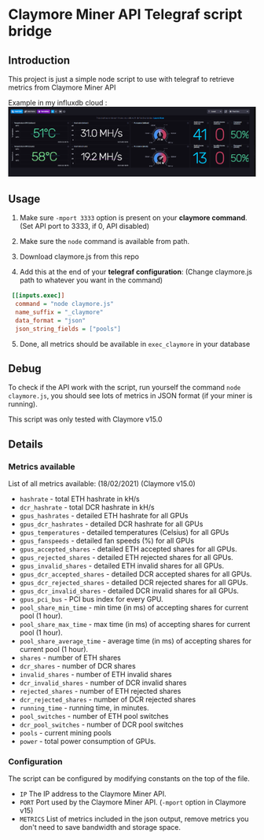 # Claymore Miner API Telegraf script bridge

## Introduction

This project is just a simple node script to use with telegraf to retrieve metrics from Claymore Miner API

Example in my influxdb cloud :
![screen](/screen.png)


## Usage

1. Make sure `-mport 3333` option is present on your **claymore command**. (Set API port to 3333, if 0, API disabled)

2. Make sure the `node` command is available from path.

3. Download claymore.js from this repo

4. Add this at the end of your **telegraf configuration**: (Change claymore.js path to whatever you want in the command)
```ini
 [[inputs.exec]]
  command = "node claymore.js"
  name_suffix = "_claymore"
  data_format = "json"
  json_string_fields = ["pools"]
 ```
5. Done, all metrics should be available in `exec_claymore` in your database
## Debug

To check if the API work with the script, run yourself the command `node claymore.js`, you should see lots of metrics in JSON format (if your miner is running).

This script was only tested with Claymore v15.0

## Details

### Metrics available
List of all metrics available: (18/02/2021) (Claymore v15.0)
- `hashrate` - total ETH hashrate in kH/s
- `dcr_hashrate` - total DCR hashrate in kH/s
- `gpus_hashrates` - detailed ETH hashrate for all GPUs
- `gpus_dcr_hashrates` - detailed DCR hashrate for all GPUs
- `gpus_temperatures` - detailed temperatures (Celsius) for all GPUs
- `gpus_fanspeeds` - detailed fan speeds (%) for all GPUs
- `gpus_accepted_shares` - detailed ETH accepted shares for all GPUs.
- `gpus_rejected_shares` - detailed ETH rejected shares for all GPUs.
- `gpus_invalid_shares` - detailed ETH invalid shares for all GPUs.
- `gpus_dcr_accepted_shares` - detailed DCR accepted shares for all GPUs.
- `gpus_dcr_rejected_shares` - detailed DCR rejected shares for all GPUs.
- `gpus_dcr_invalid_shares` - detailed DCR invalid shares for all GPUs.
- `gpus_pci_bus` - PCI bus index for every GPU.
- `pool_share_min_time` - min time (in ms) of accepting shares for current pool (1 hour).
- `pool_share_max_time` - max time (in ms) of accepting shares for current pool (1 hour).
- `pool_share_average_time` - average time (in ms) of accepting shares for current pool (1 hour).
- `shares` - number of ETH shares
- `dcr_shares` - number of DCR shares
- `invalid_shares` - number of ETH invalid shares
- `dcr_invalid_shares` - number of DCR invalid shares
- `rejected_shares` - number of ETH rejected shares
- `dcr_rejected_shares` - number of DCR rejected shares
- `running_time` - running time, in minutes.
- `pool_switches` - number of ETH pool switches
- `dcr_pool_switches` - number of DCR pool switches
- `pools` - current mining pools
- `power` - total power consumption of GPUs.

### Configuration

The script can be configured by modifying constants on the top of the file.

- `IP` The IP address to the Claymore Miner API.
- `PORT` Port used by the Claymore Miner API. (`-mport` option in Claymore v15)
- `METRICS` List of metrics included in the json output, remove metrics you don't need to save bandwidth and storage space.
